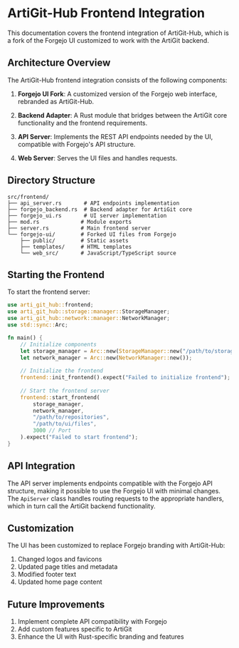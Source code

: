 # ArtiGit-Hub Frontend Integration

This documentation covers the frontend integration of ArtiGit-Hub, which is a fork of the Forgejo UI customized to work with the ArtiGit backend.

## Architecture Overview

The ArtiGit-Hub frontend integration consists of the following components:

1. **Forgejo UI Fork**: A customized version of the Forgejo web interface, rebranded as ArtiGit-Hub.

2. **Backend Adapter**: A Rust module that bridges between the ArtiGit core functionality and the frontend requirements.

3. **API Server**: Implements the REST API endpoints needed by the UI, compatible with Forgejo's API structure.

4. **Web Server**: Serves the UI files and handles requests.

## Directory Structure

```
src/frontend/
├── api_server.rs       # API endpoints implementation
├── forgejo_backend.rs  # Backend adapter for ArtiGit core
├── forgejo_ui.rs       # UI server implementation
├── mod.rs             # Module exports
├── server.rs          # Main frontend server
└── forgejo-ui/        # Forked UI files from Forgejo
    ├── public/        # Static assets
    ├── templates/     # HTML templates
    └── web_src/       # JavaScript/TypeScript source
```

## Starting the Frontend

To start the frontend server:

```rust
use arti_git_hub::frontend;
use arti_git_hub::storage::manager::StorageManager;
use arti_git_hub::network::manager::NetworkManager;
use std::sync::Arc;

fn main() {
    // Initialize components
    let storage_manager = Arc::new(StorageManager::new("/path/to/storage"));
    let network_manager = Arc::new(NetworkManager::new());
    
    // Initialize the frontend
    frontend::init_frontend().expect("Failed to initialize frontend");
    
    // Start the frontend server
    frontend::start_frontend(
        storage_manager,
        network_manager,
        "/path/to/repositories",
        "/path/to/ui/files",
        3000 // Port
    ).expect("Failed to start frontend");
}
```

## API Integration

The API server implements endpoints compatible with the Forgejo API structure, making it possible to use the Forgejo UI with minimal changes. The `ApiServer` class handles routing requests to the appropriate handlers, which in turn call the ArtiGit backend functionality.

## Customization

The UI has been customized to replace Forgejo branding with ArtiGit-Hub:

1. Changed logos and favicons
2. Updated page titles and metadata
3. Modified footer text
4. Updated home page content

## Future Improvements

1. Implement complete API compatibility with Forgejo
2. Add custom features specific to ArtiGit
3. Enhance the UI with Rust-specific branding and features
